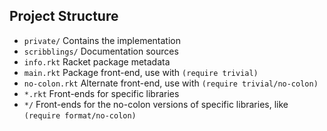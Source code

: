 Project Structure
---

- `private/` Contains the implementation
- `scribblings/` Documentation sources
- `info.rkt` Racket package metadata
- `main.rkt` Package front-end, use with `(require trivial)`
- `no-colon.rkt` Alternate front-end, use with `(require trivial/no-colon)`
- `*.rkt` Front-ends for specific libraries
- `*/` Front-ends for the no-colon versions of specific libraries, like `(require format/no-colon)`

